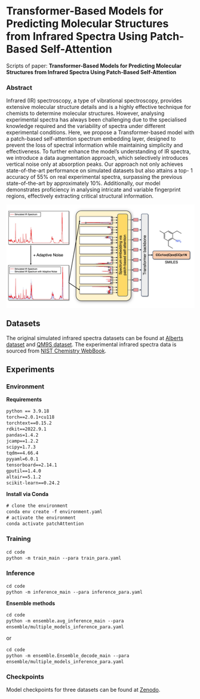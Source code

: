 
# Transformer-Based Models for Predicting Molecular Structures from Infrared Spectra Using Patch-Based Self-Attention

Scripts of paper: **Transformer-Based Models for Predicting Molecular Structures from Infrared Spectra Using Patch-Based Self-Attention**

### Abstract

Infrared (IR) spectroscopy, a type of vibrational spectroscopy, provides extensive molecular structure details and is a highly effective technique for chemists to determine molecular structures. However, analysing experimental spectra has always been challenging due to the specialised knowledge required and the variability of spectra under different experimental conditions. Here, we propose a Transformer-based model with a patch-based self-attention spectrum embedding layer, designed to prevent the loss of spectral information while maintaining simplicity and effectiveness. To further enhance the model’s understanding of IR spectra, we introduce a data augmentation approach, which selectively introduces vertical noise only at absorption peaks. Our approach not only achieves state-of-the-art performance on simulated datasets but also attains a top- 1 accuracy of 55% on real experimental spectra, surpassing the previous state-of-the-art by approximately 10%. Additionally, our model demonstrates proficiency in analysing intricate and variable fingerprint regions, effectively extracting critical structural information.

<img align="center"  src="fig/model_TOC.jpg">

## Datasets

The original simulated infrared spectra datasets can be found at [Alberts dataset](https://zenodo.org/records/7928396) and [QM9S dataset](https://figshare.com/articles/dataset/QM9S_dataset/24235333). The experimental infrared spectra data is sourced from [NIST Chemistry WebBook](https://webbook.nist.gov/chemistry/).

## Experiments

### Environment

**Requirements**
```
python == 3.9.18
torch==2.0.1+cu118
torchtext==0.15.2
rdkit==2022.9.1
pandas=1.4.2
jcamp==1.2.2
scipy=1.7.3
tqdm==4.66.4
pyyaml=6.0.1
tensorboard==2.14.1
gputil==1.4.0
altair==5.1.2
scikit-learn==0.24.2
```
**Install via Conda**
```
# clone the environment
conda env create -f environment.yaml
# activate the environment
conda activate patchAttention
```


### Training
```
cd code
python -m train_main --para train_para.yaml
```

### Inference
```
cd code
python -m inference_main --para inference_para.yaml
```
**Ensemble methods**

```
cd code
python -m ensemble.avg_inference_main --para ensemble/multiple_models_inference_para.yaml
```
or
```
cd code
python -m ensemble.Ensemble_decode_main --para ensemble/multiple_models_inference_para.yaml
```
### Checkpoints
Model checkpoints for three datasets can be found at 
[Zenodo](https://doi.org/10.5281/zenodo.12789777).